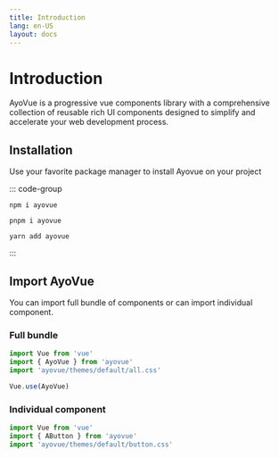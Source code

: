 ```yaml
---
title: Introduction
lang: en-US
layout: docs
---
```


# Introduction

AyoVue is a progressive vue components library with a comprehensive collection of reusable rich UI components designed to simplify and accelerate your web development process.

## Installation

Use your favorite package manager to install Ayovue on your project

::: code-group

```sh[npm]
npm i ayovue
```

```sh[pnpm]
pnpm i ayovue
```

```sh[yarn]
yarn add ayovue
```

:::

<!-- ## CDN

Coming Soon... -->

<!-- You can also add AyoVue in your project from CDN:

```html -->
<!-- import stylesheet -->
<!-- <link rel="stylesheet" href="https://unpkg.com/ayovue@1.0.1/themes/default/all.css" /> -->
<!-- import ayovue -->
<!-- <script src="https://unpkg.com/ayovue@1.0.1/dist/ayovue.min.js"></script> -->
<!-- ``` -->

## Import AyoVue

You can import full bundle of components or can import individual component.

### Full bundle

<!-- Coming Soon... -->

```js
import Vue from 'vue'
import { AyoVue } from 'ayovue'
import 'ayovue/themes/default/all.css'

Vue.use(AyoVue)
```

### Individual component

```js
import Vue from 'vue'
import { AButton } from 'ayovue'
import 'ayovue/themes/default/button.css'
```
